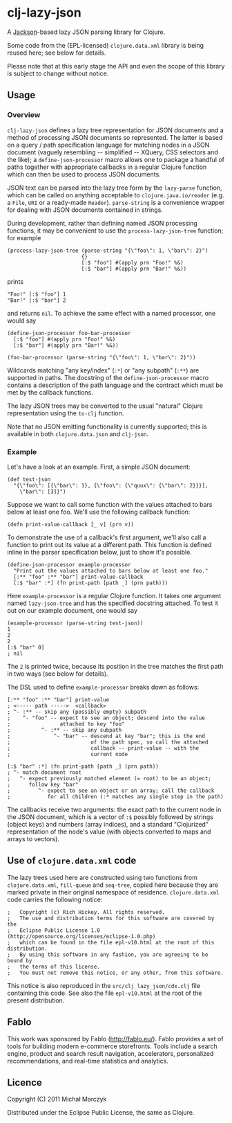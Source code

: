 # clj-lazy-json

A [Jackson](http://jackson.codehaus.org/)-based lazy JSON parsing
library for Clojure.

Some code from the (EPL-licensed) `clojure.data.xml` library is being
reused here; see below for details.

Please note that at this early stage the API and even the scope of
this library is subject to change without notice.

## Usage

### Overview

`clj-lazy-json` defines a lazy tree representation for JSON documents
and a method of processing JSON documents so represented. The latter
is based on a query / path specification language for matching nodes
in a JSON document (vaguely resembling -- simplified -- XQuery, CSS
selectors and the like); a `define-json-processor` macro allows one to
package a handful of paths together with appropriate callbacks in a
regular Clojure function which can then be used to process JSON
documents.

JSON text can be parsed into the lazy tree form by the `lazy-parse`
function, which can be called on anything acceptable to
`clojure.java.io/reader` (e.g. a `File`, `URI` or a ready-made
`Reader`). `parse-string` is a convenience wrapper for dealing with
JSON documents contained in strings.

During development, rather than defining named JSON processing
functions, it may be convenient to use the `process-lazy-json-tree`
function; for example

    (process-lazy-json-tree (parse-string "{\"foo\": 1, \"bar\": 2}")
                            {}
                            [:$ "foo"] #(apply prn "Foo!" %&)
                            [:$ "bar"] #(apply prn "Bar!" %&))

prints

    "Foo!" [:$ "foo"] 1
    "Bar!" [:$ "bar"] 2

and returns `nil`. To achieve the same effect with a named processor,
one would say

    (define-json-processor foo-bar-processor
      [:$ "foo"] #(apply prn "Foo!" %&)
      [:$ "bar"] #(apply prn "Bar!" %&))

    (foo-bar-processor (parse-string "{\"foo\": 1, \"bar\": 2}"))

Wildcards matching "any key/index" (`:*`) or "any subpath" (`:**`) are
supported in paths. The docstring of the `define-json-processor` macro
contains a description of the path language and the contract which
must be met by the callback functions.

The lazy JSON trees may be converted to the usual "natural" Clojure
representation using the `to-clj` function.

Note that no JSON emitting functionality is currently supported; this
is available in both `clojure.data.json` and `clj-json`.

### Example

Let's have a look at an example. First, a simple JSON document:

    (def test-json
      "{\"foo\": [{\"bar\": 1}, {\"foo\": {\"quux\": {\"bar\": 2}}}],
        \"bar\": [3]}")

Suppose we want to call some function with the values attached to bars
below at least one foo. We'll use the following callback function:

    (defn print-value-callback [_ v] (prn v))

To demonstrate the use of a callback's first argument, we'll also call
a function to print out its value at a different path. This function
is defined inline in the parser specification below, just to show it's
possible.

    (define-json-processor example-processor
      "Print out the values attached to bars below at least one foo."
      [:** "foo" :** "bar"] print-value-callback
      [:$ "bar" :*] (fn print-path [path _] (prn path)))

Here `example-processor` is a regular Clojure function. It takes one
argument named `lazy-json-tree` and has the specified docstring
attached. To test it out on our example document, one would say

    (example-processor (parse-string test-json))
    1
    2
    2
    [:$ "bar" 0]
    ; nil

The `2` is printed twice, because its position in the tree matches the
first path in two ways (see below for details).

The DSL used to define `example-processor` breaks down as follows:

    [:** "foo" :** "bar"] print-value
    ; <----- path ----->  <callback>
    ; ^- :** -- skip any (possibly empty) subpath
    ;    ^- "foo" -- expect to see an object; descend into the value
    ;                attached to key "foo"
    ;          ^- :** -- skip any subpath
    ;              ^- "bar" -- descend at key "bar"; this is the end
    ;                          of the path spec, so call the attached
    ;                          callback -- print-value -- with the
    ;                          current node

    [:$ "bar" :*] (fn print-path [path _] (prn path))
    ; ^- match document root
    ;   ^- expect previously matched element (= root) to be an object;
    ;      follow key "bar"
    ;         ^- expect to see an object or an array; call the callback
    ;            for all children (:* matches any single step in the path)

The callbacks receive two arguments: the exact path to the current
node in the JSON document, which is a vector of `:$` possibly followed
by strings (object keys) and numbers (array indices), and a standard
"Clojurized" representation of the node's value (with objects
converted to maps and arrays to vectors).

## Use of `clojure.data.xml` code

The lazy trees used here are constructed using two functions from
`clojure.data.xml`, `fill-queue` and `seq-tree`, copied here because
they are marked private in their original namespace of residence.
`clojure.data.xml` code carries the following notice:

    ;   Copyright (c) Rich Hickey. All rights reserved.
    ;   The use and distribution terms for this software are covered by the
    ;   Eclipse Public License 1.0 (http://opensource.org/licenses/eclipse-1.0.php)
    ;   which can be found in the file epl-v10.html at the root of this distribution.
    ;   By using this software in any fashion, you are agreeing to be bound by
    ;   the terms of this license.
    ;   You must not remove this notice, or any other, from this software.

This notice is also reproduced in the `src/clj_lazy_json/cdx.clj` file
containing this code. See also the file `epl-v10.html` at the root of
the present distribution.

## Fablo

This work was sponsored by Fablo (http://fablo.eu/). Fablo provides a
set of tools for building modern e-commerce storefronts. Tools include
a search engine, product and search result navigation, accelerators,
personalized recommendations, and real-time statistics and analytics.

## Licence

Copyright (C) 2011 Michał Marczyk

Distributed under the Eclipse Public License, the same as Clojure.
